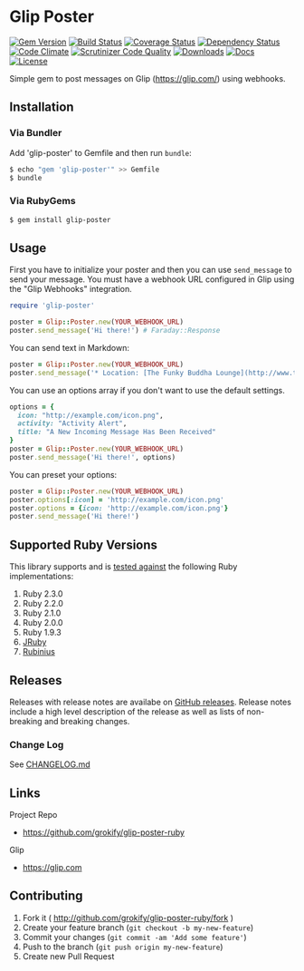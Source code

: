 Glip Poster
===========

[![Gem Version][gem-version-svg]][gem-version-link]
[![Build Status][build-status-svg]][build-status-link]
[![Coverage Status][coverage-status-svg]][coverage-status-link]
[![Dependency Status][dependency-status-svg]][dependency-status-link]
[![Code Climate][codeclimate-status-svg]][codeclimate-status-link]
[![Scrutinizer Code Quality][scrutinizer-status-svg]][scrutinizer-status-link]
[![Downloads][downloads-svg]][downloads-link]
[![Docs][docs-rubydoc-svg]][docs-rubydoc-link]
[![License][license-svg]][license-link]

Simple gem to post messages on Glip (https://glip.com/) using webhooks.

## Installation

### Via Bundler

Add 'glip-poster' to Gemfile and then run `bundle`:

```sh
$ echo "gem 'glip-poster'" >> Gemfile
$ bundle
```

### Via RubyGems

```sh
$ gem install glip-poster
```

## Usage

First you have to initialize your poster and then you can use `send_message` to send your message. You must have a webhook URL configured in Glip using the "Glip Webhooks" integration.

```ruby
require 'glip-poster'

poster = Glip::Poster.new(YOUR_WEBHOOK_URL)
poster.send_message('Hi there!') # Faraday::Response
```

You can send text in Markdown:

```ruby
poster = Glip::Poster.new(YOUR_WEBHOOK_URL)
poster.send_message('* Location: [The Funky Buddha Lounge](http://www.thefunkybuddha.com)\n*Beer Advocate Rating: [99](http://tinyurl.com/psf4uzq)')
```

You can use an options array if you don't want to use the default settings.

```ruby
options = {
  icon: "http://example.com/icon.png",
  activity: "Activity Alert",
  title: "A New Incoming Message Has Been Received"
}
poster = Glip::Poster.new(YOUR_WEBHOOK_URL)
poster.send_message('Hi there!', options)
```

You can preset your options:

```ruby
poster = Glip::Poster.new(YOUR_WEBHOOK_URL)
poster.options[:icon] = 'http://example.com/icon.png'
poster.options = {icon: 'http://example.com/icon.png'}
poster.send_message('Hi there!')
```

## Supported Ruby Versions

This library supports and is [tested against](https://travis-ci.org/grokify/glip-poster-ruby) the following Ruby implementations:

1. Ruby 2.3.0
2. Ruby 2.2.0
3. Ruby 2.1.0
4. Ruby 2.0.0
5. Ruby 1.9.3
6. [JRuby](http://jruby.org/)
7. [Rubinius](http://rubinius.com/)

## Releases

Releases with release notes are availabe on [GitHub releases](https://github.com/grokify/glip-poster/releases). Release notes include a high level description of the release as well as lists of non-breaking and breaking changes.

### Change Log

See [CHANGELOG.md](CHANGELOG.md)

## Links

Project Repo

* https://github.com/grokify/glip-poster-ruby

Glip

* https://glip.com

## Contributing

1. Fork it ( http://github.com/grokify/glip-poster-ruby/fork )
2. Create your feature branch (`git checkout -b my-new-feature`)
3. Commit your changes (`git commit -am 'Add some feature'`)
4. Push to the branch (`git push origin my-new-feature`)
5. Create new Pull Request

 [gem-version-svg]: https://badge.fury.io/rb/glip-poster.svg
 [gem-version-link]: http://badge.fury.io/rb/glip-poster
 [downloads-svg]: http://ruby-gem-downloads-badge.herokuapp.com/glip-poster
 [downloads-link]: https://rubygems.org/gems/glip-poster
 [build-status-svg]: https://api.travis-ci.org/grokify/glip-poster-ruby.svg?branch=master
 [build-status-link]: https://travis-ci.org/grokify/glip-poster-ruby
 [coverage-status-svg]: https://coveralls.io/repos/grokify/glip-poster-ruby/badge.svg?branch=master
 [coverage-status-link]: https://coveralls.io/r/grokify/glip-poster-ruby?branch=master
 [dependency-status-svg]: https://gemnasium.com/grokify/glip-poster-ruby.svg
 [dependency-status-link]: https://gemnasium.com/grokify/glip-poster-ruby
 [codeclimate-status-svg]: https://codeclimate.com/github/grokify/glip-poster-ruby/badges/gpa.svg
 [codeclimate-status-link]: https://codeclimate.com/github/grokify/glip-poster-ruby
 [scrutinizer-status-svg]: https://scrutinizer-ci.com/g/grokify/glip-poster-ruby/badges/quality-score.png?b=master
 [scrutinizer-status-link]: https://scrutinizer-ci.com/g/grokify/glip-poster-ruby/?branch=master
 [docs-rubydoc-svg]: https://img.shields.io/badge/docs-rubydoc-blue.svg
 [docs-rubydoc-link]: http://www.rubydoc.info/gems/glip-poster/
 [license-svg]: https://img.shields.io/badge/license-MIT-blue.svg
 [license-link]: https://github.com/grokify/glip-poster-ruby/blob/master/LICENSE.txt
